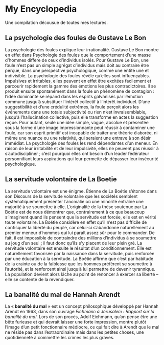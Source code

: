 # My Encyclopedia

Une compilation décousue de toutes mes lectures. 

## La psychologie des foules de Gustave Le Bon
La psychologie des foules explique leur irrationalité. Gustave Le Bon montre en effet dans Psychologie des foules que le comportement d’une masse d’hommes diffère de ceux d’individus isolés. Pour Gustave Le Bon, une foule n’est pas un simple agrégat d’individus mais doit au contraire être perçue, dans une perspective psychologique, comme une entité une et indivisible. La psychologie des foules révèle qu’elles sont influençables. Impulsives et irritables, elles peuvent en effet être excitées facilement et parcourir rapidement la gamme des émotions les plus contradictoires. Il se produit ensuite spontanément dans la foule un phénomène de contagion : l’idée dominante se répand dans les esprits galvanisés par l’émotion commune jusqu’à substituer l’intérêt collectif à l’intérêt individuel. D’une suggestibilité et d’une crédulité extrêmes, la foule perçoit alors les événements dans une totale subjectivité ou rien n’est invraisemblable, jusqu’à l’hallucination collective, puis elle transforme en actes la suggestion reçue. Pour autant, seule une idée simple, vague, absolue et présentée sous la forme d’une image impressionnante peut réussir à contaminer une foule, car son esprit primitif est incapable de traiter une théorie élaborée, ni même une nuance ou une relativité, qui seraient une entrave à son désir immédiat. 
La psychologie des foules les rend dépendantes d’un meneur. En raison de leur irritabilité et de leur impulsivité, elles ne peuvent pas réussir à s’autodiscipliner ; c’est pourquoi elles ont besoin d’un leader fédérateur personnifiant leurs aspirations qui leur permette de dépasser leur insécurité psychologique.

## La servitude volontaire de La Boetie
La servitude volontaire est une énigme. Étienne de La Boétie s’étonne dans son Discours de la servitude volontaire que les sociétés semblent systématiquement présenter l’anomalie où une minorité entraîne une majorité à se soumettre à elle.
L’originalité de la thèse soutenue par La Boétie est de nous démontrer que, contrairement à ce que beaucoup s’imaginent quand ils pensent que la servitude est forcée, elle est en vérité toute volontaire. La Boétie considère en effet qu’il n’est pas difficile de confisquer la liberté du peuple, car celui-ci s’abandonne naturellement au premier meneur d’hommes qui lui paraît assez sûr pour le commander. De fait, il est impossible de contraindre des millions d’individus à se soumettre au joug d’un seul ; il faut donc qu’ils s’y placent de leur plein gré. La servitude volontaire est ensuite le résultat d’un conditionnement. Elle est naturellement favorisée par la naissance dans la servitude, puis renforcée par une éducation à la servitude. La Boétie affirme que c’est par habitude de la crainte ou de la faiblesse que les hommes préfèrent se soumettre à l’autorité, et la renforcent ainsi jusqu’à lui permettre de devenir tyrannique. La population devient alors lâche au point de renoncer à exercer sa liberté – elle se contente de la revendiquer.

## La banalité du mal de Hannah Arendt
La « **banalité du mal** » est un concept philosophique développé par Hannah Arendt en 1963, dans son ouvrage _Eichmann à Jérusalem : Rapport sur la banalité du mal_. Lors de son procès, Adolf Eichmann, qu’on pense être une bête furieuse et qui devrait laisser une forte impression, montre plutôt l’image d’un petit fonctionnaire médiocre, ce qui fait dire à Arendt que le mal ne réside pas dans l’extraordinaire mais dans les petites choses, une quotidienneté à commettre les crimes les plus graves.
